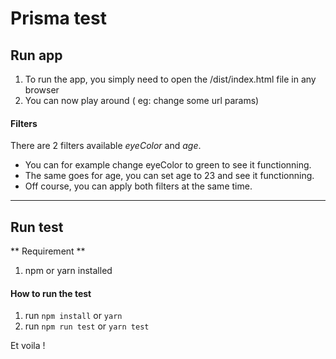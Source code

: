 # Prisma test

## Run app

1. To run the app, you simply need to open the /dist/index.html file in any browser
2. You can now play around ( eg: change some url params)

#### Filters

There are 2 filters available _eyeColor_ and _age_.

- You can for example change eyeColor to green to see it functionning.
- The same goes for age, you can set age to 23 and see it functionning.
- Off course, you can apply both filters at the same time.

---

## Run test

** Requirement **

1. npm or yarn installed

#### How to run the test

1. run `npm install` or `yarn`
2. run `npm run test` or `yarn test`

Et voila !
